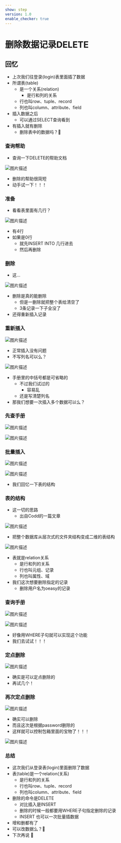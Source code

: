 ```yaml
---
show: step
version: 1.0
enable_checker: true
---
```


# 删除数据记录DELETE

## 回忆

- 上次我们往登录(login)表里面插了数据
- 所谓表(table)
  - 是一个关系(relation)
	  - 是行和列的关系
  - 行也叫row、tuple、record
  - 列也叫column、attribute、field
- 插入数据之后
  - 可以通过SELECT查询看到
- 有插入就有删除
  - 删除表中的数据吗？🤔

### 查询帮助

- 查询一下DELETE的帮助文档

![图片描述](https://doc.shiyanlou.com/courses/uid1190679-20220417-1650184591641)

- 删除的帮助很简短
- 动手试一下！！！

### 准备

- 看看表里面有几行？

![图片描述](https://doc.shiyanlou.com/courses/uid1190679-20220420-1650464171462)

- 有4行
- 如果是0行
	- 就先INSERT INTO 几行进去
	- 然后再删除

### 删除

- 这...

![图片描述](https://doc.shiyanlou.com/courses/uid1190679-20220420-1650464265645)

- 删除是真的能删除
	- 但是一删除就把整个表给清空了
	- 3条记录一下子全没了
- 还得重新插入记录

### 重新插入

![图片描述](https://doc.shiyanlou.com/courses/uid1190679-20220417-1650184953514)

- 正常插入没有问题
- 不写列名可以么？

![图片描述](https://doc.shiyanlou.com/courses/uid1190679-20220417-1650185065867)

- 手册里的中括号都是可省略的
	- 不过我们试过的
		- 容易乱
	- 还是写清楚列名
- 那我们想要一次插入多个数据可以么？

### 先查手册

![图片描述](https://doc.shiyanlou.com/courses/uid1190679-20220420-1650464549143)

![图片描述](https://doc.shiyanlou.com/courses/uid1190679-20220420-1650464558745)

### 批量插入

![图片描述](https://doc.shiyanlou.com/courses/uid1190679-20220420-1650464848690)

![图片描述](https://doc.shiyanlou.com/courses/uid1190679-20220420-1650464839152)

- 我们回忆一下表的结构

### 表的结构

- 这一切的思路	
	- 出自Codd的一篇文章

![图片描述](https://doc.shiyanlou.com/courses/uid1190679-20220417-1650185174604)

- 把整个数据库从层次式的文件夹结构变成二维的表结构

![图片描述](https://doc.shiyanlou.com/courses/uid1190679-20220417-1650185248032)

- 表就是relation关系
  - 是行和列的关系
  - 行也叫元组、记录
  - 列也叫属性、域
- 我们这次想要删除指定的记录
  - 删除用户名为oeasy的记录

### 查询手册

![图片描述](https://doc.shiyanlou.com/courses/uid1190679-20220417-1650185437670)

![图片描述](https://doc.shiyanlou.com/courses/uid1190679-20220417-1650185449220)

- 好像用WHERE子句就可以实现这个功能
- 我们去试试！！！

### 定点删除

![图片描述](https://doc.shiyanlou.com/courses/uid1190679-20220420-1650465003341)

- 确实是可以定点删除的
- 再试几个！

### 再次定点删除

![图片描述](https://doc.shiyanlou.com/courses/uid1190679-20220420-1650465087319)

- 确实可以删除
- 而且这次是根据password删除的
- 这样就可以控制包箱里面的宝物了！！！

![图片描述](https://doc.shiyanlou.com/courses/uid1190679-20220420-1650465331387)

### 总结

- 这次我们从登录表(login)里面删除了数据
- 表(table)是一个relation(关系)
  - 是行和列的关系
  - 行也叫row、tuple、record
  - 列也叫column、attribute、field
- 删除的命令是DELETE
  - 对比插入是INSERT
  - 删除的时候一般都要用WHERE子句指定删除的记录
  - INSERT 也可以一次批量插数据
- 增和删都有了
- 可以改数据么？🤔
- 下次再说 👋
